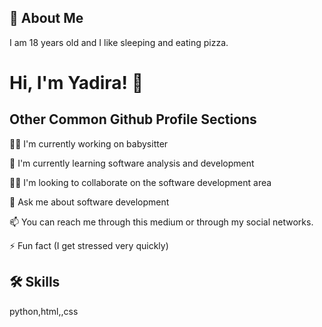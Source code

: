 
## 🚀 About Me

I am 18 years old and I like sleeping and eating pizza.
# Hi, I'm  Yadira! 👋


## Other Common Github Profile Sections
👩‍💻 I'm currently working on babysitter

🧠 I'm currently learning software analysis and development

👯‍♀️ I'm looking to collaborate on the software development area

💬 Ask me about software development

📫 You can reach me through this medium or through my social networks.

⚡️ Fun fact (I get stressed very quickly)


## 🛠 Skills
python,html,,css


